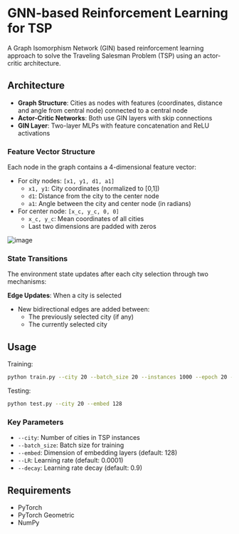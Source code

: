 # GNN-based Reinforcement Learning for TSP

A Graph Isomorphism Network (GIN) based reinforcement learning approach to solve the Traveling Salesman Problem (TSP) using an actor-critic architecture.

## Architecture
- **Graph Structure**: Cities as nodes with features (coordinates, distance and angle from central node) connected to a central node
- **Actor-Critic Networks**: Both use GIN layers with skip connections
- **GIN Layer**: Two-layer MLPs with feature concatenation and ReLU activations

### Feature Vector Structure
Each node in the graph contains a 4-dimensional feature vector:
- For city nodes: `[x1, y1, d1, a1]`
  - `x1, y1`: City coordinates (normalized to [0,1])
  - `d1`: Distance from the city to the center node
  - `a1`: Angle between the city and center node (in radians)
- For center node: `[x_c, y_c, 0, 0]`
  - `x_c, y_c`: Mean coordinates of all cities
  - Last two dimensions are padded with zeros

![image](https://github.com/user-attachments/assets/a468edf5-5e60-4cdc-b5b7-db988108eb10)

### State Transitions
The environment state updates after each city selection through two mechanisms:

**Edge Updates**: When a city is selected
   - New bidirectional edges are added between:
     - The previously selected city (if any)
     - The currently selected city

## Usage

Training:
```bash
python train.py --city 20 --batch_size 20 --instances 1000 --epoch 20 --embed 128 --steps_per_epoch 100
```

Testing:
```bash
python test.py --city 20 --embed 128
```

### Key Parameters
- `--city`: Number of cities in TSP instances
- `--batch_size`: Batch size for training
- `--embed`: Dimension of embedding layers (default: 128)
- `--LR`: Learning rate (default: 0.0001)
- `--decay`: Learning rate decay (default: 0.9)

## Requirements
- PyTorch
- PyTorch Geometric
- NumPy
